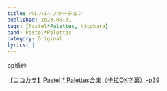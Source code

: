 ```yaml
---
title: ハレハレ☆フォーチュン
published: 2023-05-31
tags: [Pastel*Palettes, Nicokara]
band: Pastel*Palettes
category: Original
lyrics: |
---
```

pp婚纱

<summary>
    <a href="https://www.bilibili.com/video/BV14mJzzpE3h?p=39">
        【ニコカラ】Pastel * Palettes合集（卡拉OK字幕）-p39
    </a>
</summary>
